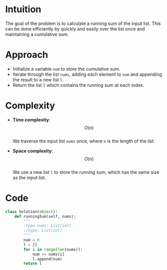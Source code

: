 # Intuition
The goal of the problem is to calculate a running sum of the input list. This can be done efficiently by quickly and easily over the list once and maintaining a cumulative sum.

# Approach
- Initialize a variable `num` to store the cumulative sum.
- Iterate through the list `nums`, adding each element to `num` and appending the result to a new list `l`.
- Return the list `l` which contains the running sum at each index.

# Complexity
- **Time complexity**: $$O(n)$$  
  We traverse the input list `nums` once, where `n` is the length of the list.

- **Space complexity**: $$O(n)$$  
  We use a new list `l` to store the running sum, which has the same size as the input list.

# Code
```python
class Solution(object):
    def runningSum(self, nums):
        """
        :type nums: List[int]
        :rtype: List[int]
        """
        num = 0
        l = []
        for i in range(len(nums)):
            num += nums[i]
            l.append(num)
        return l
```

